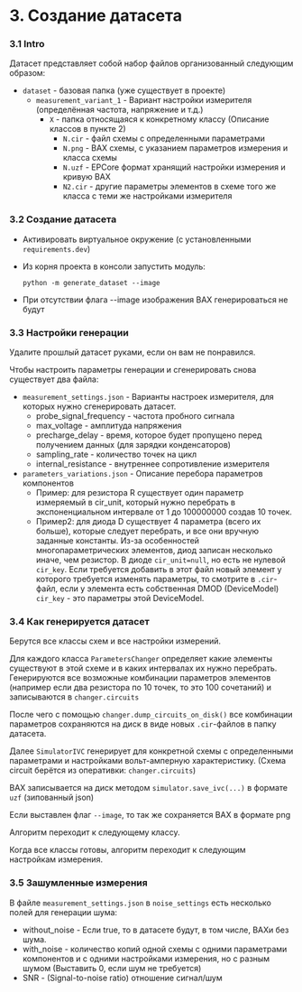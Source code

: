 # 3. Создание датасета

### 3.1 Intro

Датасет представляет собой набор файлов организованный следующим образом:

* `dataset` - базовая папка (уже существует в проекте)
  * `measurement_variant_1` - Вариант настройки измерителя (определённая частота, напряжение и т.д.)
    * `X` - папка относящаяся к конкретному классу (Описание классов в пункте 2)
      * `N.cir` - файл схемы с определенными параметрами
      * `N.png` - ВАХ схемы, с указанием параметров измерения и класса схемы
      * `N.uzf` - EPCore формат хранящий настройки измерения и кривую ВАХ
      * `N2.cir` - другие параметры элементов в схеме того же класса с теми же настройками измерителя

### 3.2 Создание датасета

* Активировать виртуальное окружение (с установленными `requirements.dev`)

* Из корня проекта в консоли запустить модуль:
  
  ```commandline
  python -m generate_dataset --image
  ```

* При отсутствии флага --image изображения ВАХ генерироваться не будут

### 3.3 Настройки генерации

Удалите прошлый датасет руками, если он вам не понравился.

Чтобы настроить параметры генерации и сгенерировать снова существует два файла:

* `measurement_settings.json` - Варианты настроек измерителя, для которых нужно сгенерировать датасет.
  * probe_signal_frequency  - частота пробного сигнала
  * max_voltage - амплитуда напряжения
  * precharge_delay - время, которое будет пропущено перед получением данных (для зарядки конденсаторов)
  * sampling_rate - количество точек на цикл
  * internal_resistance - внутреннее сопротивление измерителя
* `parameters_variations.json` - Описание перебора параметров компонентов
  * Пример: для резистора R существует один параметр измеряемый в cir_unit, который нужно перебрать в экспоненциальном интервале от 1 до 100000000 создав 10 точек.
  * Пример2: для диода D существует 4 параметра (всего их больше), которые следует перебрать, и все они вручную заданные константы. Из-за особенностей многопараметрических элементов, диод записан несколько иначе, чем резистор. В диоде `cir_unit=null`, но есть не нулевой `cir_key`. Если требуется добавить в этот файл новый элемент у которого требуется изменять параметры, то смотрите в `.cir`-файл, если у элемента есть собственная DMOD (DeviceModel) `cir_key` - это параметры этой DeviceModel.

### 3.4 Как генерируется датасет

Берутся все классы схем и все настройки измерений. 

Для каждого класса `ParametersChanger` определяет какие элементы существуют в этой схеме и в каких интервалах их нужно перебрать. Генерируются все возможные комбинации параметров элементов (например если два резистора по 10 точек, то это 100 сочетаний) и записываются в `changer.circuits`

После чего с помощью `changer.dump_circuits_on_disk()` все комбинации параметров сохраняются на диск в виде новых `.cir`-файлов в папку датасета.

Далее `SimulatorIVC` генерирует для конкретной схемы с определенными параметрами и настройками вольт-амперную характеристику. (Схема circuit берётся из оперативки: `changer.circuits`)

ВАХ записывается на диск методом `simulator.save_ivc(...)` в формате `uzf` (зипованный json)

Если выставлен флаг `--image`, то так же сохраняется ВАХ в формате png

Алгоритм переходит к следующему классу.

Когда все классы готовы, алгоритм переходит к следующим настройкам измерения.

### 3.5 Зашумленные измерения

В файле `measurement_settings.json` в `noise_settings` есть несколько полей для генерации шума:
* without_noise - Если true, то в датасете будут, в том числе, ВАХи без шума.
* with_noise - количество копий одной схемы с одними параметрами компонентов и с одними настройками измерения, но с разным шумом (Выставить 0, если шум не требуется)
* SNR - (Signal-to-noise ratio) отношение сигнал/шум